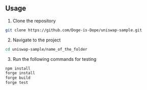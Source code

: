 ## Usage

1. Clone the repository

```bash
git clone https://github.com/Doge-is-Dope/uniswap-sample.git
```

2. Navigate to the project

```bash
cd uniswap-sample/name_of_the_folder
```

3. Run the following commands for testing

```bash
npm install
forge install
forge build
forge test
```

